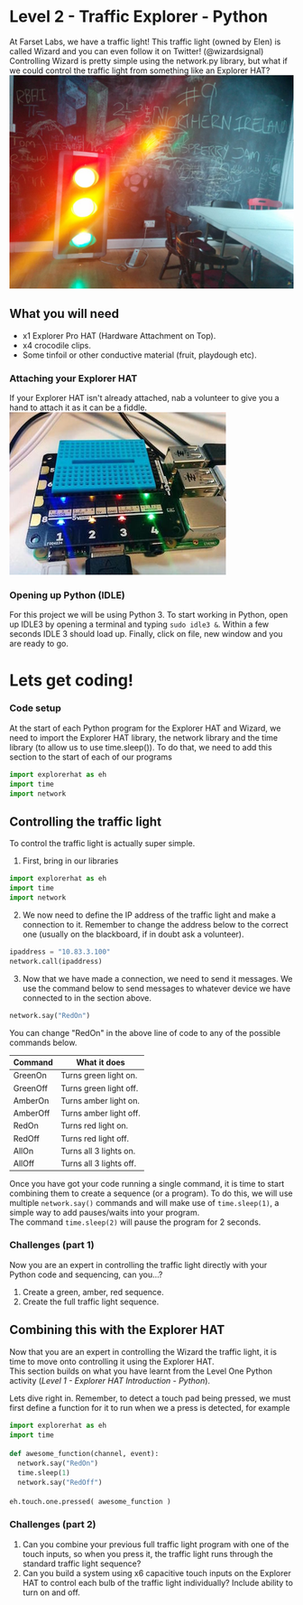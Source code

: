 # Level 2 -  Traffic Explorer - Python
At Farset Labs, we have a traffic light! This traffic light (owned by Elen) is called Wizard and you can even follow it on Twitter! (@wizardsignal)  
Controlling Wizard is pretty simple using the network.py library, but what if we could control the traffic light from something like an Explorer HAT?   
![](images/wizardsignal.jpg)

## What you will need
 - x1 Explorer Pro HAT (Hardware Attachment on Top).
 - x4 crocodile clips.
 - Some tinfoil or other conductive material (fruit, playdough etc).

<div class="page-break"></div>

### Attaching your Explorer HAT
If your Explorer HAT isn't already attached, nab a volunteer to give you a hand to attach it as it can be a fiddle.   
![](images/ExplorerAttachedSmall.jpg)    

### Opening up Python (IDLE)   
For this project we will be using Python 3. To start working in Python, open up IDLE3 by opening a terminal and typing ```sudo idle3 &```. Within a few seconds IDLE 3 should load up. Finally, click on file, new window and you are ready to go.

# Lets get coding!
### Code setup
At the start of each Python program for the Explorer HAT and Wizard, we need to import the Explorer HAT library, the network library and the time library (to allow us to use time.sleep()). To do that, we need to add this section to the start of each of our programs   
```python
import explorerhat as eh
import time
import network
```   

<div class="page-break"></div>
    
## Controlling the traffic light
To control the traffic light is actually super simple.    
1. First, bring in our libraries
```python
import explorerhat as eh
import time
import network
```   

2. We now need to define the IP address of the traffic light and make a connection to it. Remember to change the address below to the correct one (usually on the blackboard, if in doubt ask a volunteer).   
```python
ipaddress = "10.83.3.100"
network.call(ipaddress)
```

3. Now that we have made a connection, we need to send it messages. We use the command below to send messages to whatever device we have connected to in the section above.   
```python
network.say("RedOn")
```
You can change "RedOn" in the above line of code to any of the possible commands below.   

| Command | What it does |
| ------------- | ------------- |
| GreenOn | Turns green light on. |
| GreenOff | Turns green light off. |
| AmberOn | Turns amber light on. |
| AmberOff | Turns amber light off. |
| RedOn |  Turns red light on.|
| RedOff | Turns red light off. |
| AllOn | Turns all 3 lights on. |
| AllOff | Turns all 3 lights off. |    
   
Once you have got your code running a single command, it is time to start combining them to create a sequence (or a program). To do this, we will use multiple ```network.say()``` commands and will make use of ```time.sleep(1)```, a simple way to add pauses/waits into your program.   
The command ```time.sleep(2)``` will pause the program for 2 seconds.   

### Challenges (part 1)
Now you are an expert in controlling the traffic light directly with your Python code and sequencing, can you...?
1. Create a green, amber, red sequence.
2.  Create the full traffic light sequence.

## Combining this with the Explorer HAT
Now that you are an expert in controlling the Wizard the traffic light, it is time to move onto controlling it using the Explorer HAT.   
This section builds on what you have learnt from the Level One Python activity (*Level 1 -  Explorer HAT Introduction - Python*).   
   
Lets dive right in. Remember, to detect a touch pad being pressed, we must first define a function for it to run when we a press is detected, for example   
```python
import explorerhat as eh
import time

def awesome_function(channel, event):
  network.say("RedOn")
  time.sleep(1)
  network.say("RedOff")

eh.touch.one.pressed( awesome_function )
```   

### Challenges (part 2)
1. Can you combine your previous full traffic light program with one of the touch inputs, so when you press it, the traffic light runs through the standard traffic light sequence?
2. Can you build a system using x6 capacitive touch inputs on the Explorer HAT to control each bulb of the traffic light individually? Include ability to turn on and off.  
